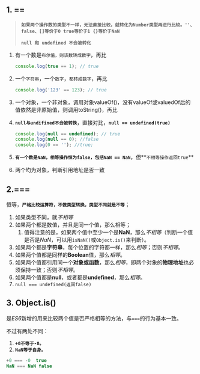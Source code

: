 ## 1. ==

> **`如果两个操作数的类型不一样，无法直接比较，就转化为Number类型再进行比较。''、false、[]等价于0 true等价于1 {}等价于NaN`**
>
> **`null 和 undefined 不会被转化`**

1. 有一个数是`布尔值，则该数转成数字`，再比

   ``` javascript
   console.log(true == 1); // true
   ```

   

2. 一个`字符串`，一个`数字`，`都转成数字`，再比

   ``` javascript
   console.log('123' == 123); // true
   ```

   

3. 一个对象，一个非对象，调用对象valueOf()，没有valueOf或valuedOf后的值依然是非原始值，则调用toString()，再比

4. **`null与undifined不会被转换`**，直接对比，**`null == undefined(true)`**

   ``` javascript
   console.log(null == undefined); // true
   console.log(null == 0); //false
   console.log(0 == ''); //true;
   ```

   

5. **`有一个数是NaN，相等操作恒为false，包括NaN == NaN`**，但**`不相等操作返回true`**

6. 两个均为对象，判断引用地址是否一致



## 2.===

恒等，**`严格比较运算符，不做类型转换，类型不同就是不等`**；

1. 如果类型不同，就*不相等*
2. 如果两个都是数值，并且是同一个值，那么相等； 
   1. 值得注意的是，如果两个值中至少一个是**NaN**，那么*不相等*（判断一个值是否是*NaN*，可以用`isNaN()`或`Object.is()`来判断）。
3. 如果两个都是**字符串**，每个位置的字符都一样，那么*相等*；否则*不相等*。
4. 如果两个值都是同样的**Boolean**值，那么*相等*。
5. 如果两个值都引用同一个**对象或函数**，那么*相等*，即两个对象的**物理地址**也必须保持一致；否则*不相等*。
6. 如果两个值都是**null**，或者都是**undefined**，那么*相等*。
7. `null === undefined(返回false)`





## 3. Object.is()

是*ES6*新增的用来比较两个值是否严格相等的方法，与`===`的行为基本一致。

不过有两处不同：

1. **`+0不等于-0。`**
2. **`NaN等于自身。`**



``` javascript
+0 === -0  true
NaN === NaN false
```

